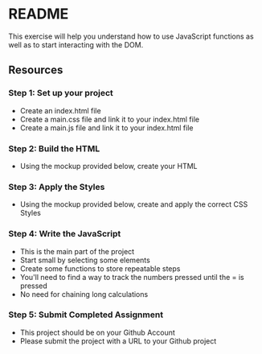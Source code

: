 # README

This exercise will help you understand how to use JavaScript functions as well as to start interacting with the DOM.

## Resources

### Step 1: Set up your project

- Create an index.html file
- Create a main.css file and link it to your index.html file
- Create a main.js file and link it to your index.html file

### Step 2: Build the HTML

- Using the mockup provided below, create your HTML

### Step 3: Apply the Styles

- Using the mockup provided below, create and apply the correct CSS Styles

### Step 4: Write the JavaScript

- This is the main part of the project
- Start small by selecting some elements
- Create some functions to store repeatable steps
- You'll need to find a way to track the numbers pressed until the = is pressed
- No need for chaining long calculations

### Step 5: Submit Completed Assignment

- This project should be on your Github Account
- Please submit the project with a URL to your Github project

